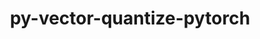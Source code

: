 ---
title: "py-vector-quantize-pytorch"
layout: cache
categories: [package, develop]
meta: {"versions": ["0.3.9"], "compilers": ["apple-clang@=15.0.0", "gcc@=13.2.0"], "oss": ["ubuntu24.04", "ventura"], "platforms": ["darwin", "linux"], "targets": ["aarch64", "x86_64_v3"], "stacks": ["ml-darwin-aarch64-mps", "ml-linux-aarch64-cpu", "ml-linux-aarch64-cuda", "ml-linux-x86_64-cpu", "ml-linux-x86_64-cuda", "root"], "num_specs": 33, "num_specs_by_stack": {"root": 33, "ml-darwin-aarch64-mps": 3, "ml-linux-aarch64-cpu": 7, "ml-linux-aarch64-cuda": 7, "ml-linux-x86_64-cuda": 8, "ml-linux-x86_64-cpu": 8}}
spec_details: [{"hash": "bwbgg2ptfz2w23vo5t4xqyphqvrjsgyf", "compiler": "apple-clang@=15.0.0", "versions": ["0.3.9"], "os": "ventura", "platform": "darwin", "target": "aarch64", "variants": ["build_system=python_pip"], "stacks": ["root", "ml-darwin-aarch64-mps"], "size": "-", "tarball": "https://binaries.spack.io/develop/build_cache/darwin-ventura-aarch64/apple-clang-15.0.0/py-vector-quantize-pytorch-0.3.9/darwin-ventura-aarch64-apple-clang-15.0.0-py-vector-quantize-pytorch-0.3.9-bwbgg2ptfz2w23vo5t4xqyphqvrjsgyf.spack"}, {"hash": "ml4clix4lisi3ds5sllceeatbsaclppn", "compiler": "apple-clang@=15.0.0", "versions": ["0.3.9"], "os": "ventura", "platform": "darwin", "target": "aarch64", "variants": ["build_system=python_pip"], "stacks": ["root", "ml-darwin-aarch64-mps"], "size": "-", "tarball": "https://binaries.spack.io/develop/build_cache/darwin-ventura-aarch64/apple-clang-15.0.0/py-vector-quantize-pytorch-0.3.9/darwin-ventura-aarch64-apple-clang-15.0.0-py-vector-quantize-pytorch-0.3.9-ml4clix4lisi3ds5sllceeatbsaclppn.spack"}, {"hash": "qmdylyx6s7uhivhqk7dqg4jlesmm3o3g", "compiler": "apple-clang@=15.0.0", "versions": ["0.3.9"], "os": "ventura", "platform": "darwin", "target": "aarch64", "variants": ["build_system=python_pip"], "stacks": ["root", "ml-darwin-aarch64-mps"], "size": "-", "tarball": "https://binaries.spack.io/develop/build_cache/darwin-ventura-aarch64/apple-clang-15.0.0/py-vector-quantize-pytorch-0.3.9/darwin-ventura-aarch64-apple-clang-15.0.0-py-vector-quantize-pytorch-0.3.9-qmdylyx6s7uhivhqk7dqg4jlesmm3o3g.spack"}, {"hash": "26ld4mh4s3bimkplr45ksfjnvfyt7shd", "compiler": "gcc@=13.2.0", "versions": ["0.3.9"], "os": "ubuntu24.04", "platform": "linux", "target": "aarch64", "variants": ["build_system=python_pip"], "stacks": ["root", "ml-linux-aarch64-cpu"], "size": "-", "tarball": "https://binaries.spack.io/develop/build_cache/linux-ubuntu24.04-aarch64/gcc-13.2.0/py-vector-quantize-pytorch-0.3.9/linux-ubuntu24.04-aarch64-gcc-13.2.0-py-vector-quantize-pytorch-0.3.9-26ld4mh4s3bimkplr45ksfjnvfyt7shd.spack"}, {"hash": "6fcod6k77vj2xdkao4r7yawl7t6usxa6", "compiler": "gcc@=13.2.0", "versions": ["0.3.9"], "os": "ubuntu24.04", "platform": "linux", "target": "aarch64", "variants": ["build_system=python_pip"], "stacks": ["root", "ml-linux-aarch64-cpu"], "size": "-", "tarball": "https://binaries.spack.io/develop/build_cache/linux-ubuntu24.04-aarch64/gcc-13.2.0/py-vector-quantize-pytorch-0.3.9/linux-ubuntu24.04-aarch64-gcc-13.2.0-py-vector-quantize-pytorch-0.3.9-6fcod6k77vj2xdkao4r7yawl7t6usxa6.spack"}, {"hash": "6wwsuzscy6u5cqdwdoqihok7sphsf34m", "compiler": "gcc@=13.2.0", "versions": ["0.3.9"], "os": "ubuntu24.04", "platform": "linux", "target": "aarch64", "variants": ["build_system=python_pip"], "stacks": ["root", "ml-linux-aarch64-cuda"], "size": "-", "tarball": "https://binaries.spack.io/develop/build_cache/linux-ubuntu24.04-aarch64/gcc-13.2.0/py-vector-quantize-pytorch-0.3.9/linux-ubuntu24.04-aarch64-gcc-13.2.0-py-vector-quantize-pytorch-0.3.9-6wwsuzscy6u5cqdwdoqihok7sphsf34m.spack"}, {"hash": "7bm7g6lvpbhpaxopg32vgk63qpvrvq4n", "compiler": "gcc@=13.2.0", "versions": ["0.3.9"], "os": "ubuntu24.04", "platform": "linux", "target": "aarch64", "variants": ["build_system=python_pip"], "stacks": ["root", "ml-linux-aarch64-cpu"], "size": "-", "tarball": "https://binaries.spack.io/develop/build_cache/linux-ubuntu24.04-aarch64/gcc-13.2.0/py-vector-quantize-pytorch-0.3.9/linux-ubuntu24.04-aarch64-gcc-13.2.0-py-vector-quantize-pytorch-0.3.9-7bm7g6lvpbhpaxopg32vgk63qpvrvq4n.spack"}, {"hash": "7vi4abbterepnzdud53hvkzdtcw6zllz", "compiler": "gcc@=13.2.0", "versions": ["0.3.9"], "os": "ubuntu24.04", "platform": "linux", "target": "aarch64", "variants": ["build_system=python_pip"], "stacks": ["root", "ml-linux-aarch64-cuda"], "size": "-", "tarball": "https://binaries.spack.io/develop/build_cache/linux-ubuntu24.04-aarch64/gcc-13.2.0/py-vector-quantize-pytorch-0.3.9/linux-ubuntu24.04-aarch64-gcc-13.2.0-py-vector-quantize-pytorch-0.3.9-7vi4abbterepnzdud53hvkzdtcw6zllz.spack"}, {"hash": "ejfy3y4nf5u6m4ya7ltuf7b7xsopmd7h", "compiler": "gcc@=13.2.0", "versions": ["0.3.9"], "os": "ubuntu24.04", "platform": "linux", "target": "aarch64", "variants": ["build_system=python_pip"], "stacks": ["root", "ml-linux-aarch64-cuda"], "size": "-", "tarball": "https://binaries.spack.io/develop/build_cache/linux-ubuntu24.04-aarch64/gcc-13.2.0/py-vector-quantize-pytorch-0.3.9/linux-ubuntu24.04-aarch64-gcc-13.2.0-py-vector-quantize-pytorch-0.3.9-ejfy3y4nf5u6m4ya7ltuf7b7xsopmd7h.spack"}, {"hash": "giyyclvqfazabmhziqu5sxm2d4kylmfn", "compiler": "gcc@=13.2.0", "versions": ["0.3.9"], "os": "ubuntu24.04", "platform": "linux", "target": "aarch64", "variants": ["build_system=python_pip"], "stacks": ["root", "ml-linux-aarch64-cuda"], "size": "-", "tarball": "https://binaries.spack.io/develop/build_cache/linux-ubuntu24.04-aarch64/gcc-13.2.0/py-vector-quantize-pytorch-0.3.9/linux-ubuntu24.04-aarch64-gcc-13.2.0-py-vector-quantize-pytorch-0.3.9-giyyclvqfazabmhziqu5sxm2d4kylmfn.spack"}, {"hash": "hpg56efurb6qjtign4cqdv5vqh266j5t", "compiler": "gcc@=13.2.0", "versions": ["0.3.9"], "os": "ubuntu24.04", "platform": "linux", "target": "aarch64", "variants": ["build_system=python_pip"], "stacks": ["root", "ml-linux-aarch64-cpu"], "size": "-", "tarball": "https://binaries.spack.io/develop/build_cache/linux-ubuntu24.04-aarch64/gcc-13.2.0/py-vector-quantize-pytorch-0.3.9/linux-ubuntu24.04-aarch64-gcc-13.2.0-py-vector-quantize-pytorch-0.3.9-hpg56efurb6qjtign4cqdv5vqh266j5t.spack"}, {"hash": "kxpu5kuw6n7kpwt5aw2lu4ipijmryvr7", "compiler": "gcc@=13.2.0", "versions": ["0.3.9"], "os": "ubuntu24.04", "platform": "linux", "target": "aarch64", "variants": ["build_system=python_pip"], "stacks": ["root", "ml-linux-aarch64-cuda"], "size": "-", "tarball": "https://binaries.spack.io/develop/build_cache/linux-ubuntu24.04-aarch64/gcc-13.2.0/py-vector-quantize-pytorch-0.3.9/linux-ubuntu24.04-aarch64-gcc-13.2.0-py-vector-quantize-pytorch-0.3.9-kxpu5kuw6n7kpwt5aw2lu4ipijmryvr7.spack"}, {"hash": "ky3xpkuilqn4rjdn6bampmtdtwmvqnt3", "compiler": "gcc@=13.2.0", "versions": ["0.3.9"], "os": "ubuntu24.04", "platform": "linux", "target": "aarch64", "variants": ["build_system=python_pip"], "stacks": ["root", "ml-linux-aarch64-cuda"], "size": "-", "tarball": "https://binaries.spack.io/develop/build_cache/linux-ubuntu24.04-aarch64/gcc-13.2.0/py-vector-quantize-pytorch-0.3.9/linux-ubuntu24.04-aarch64-gcc-13.2.0-py-vector-quantize-pytorch-0.3.9-ky3xpkuilqn4rjdn6bampmtdtwmvqnt3.spack"}, {"hash": "nx6sf5fbp5jogms4qsjmfzbovg2i56e3", "compiler": "gcc@=13.2.0", "versions": ["0.3.9"], "os": "ubuntu24.04", "platform": "linux", "target": "aarch64", "variants": ["build_system=python_pip"], "stacks": ["root", "ml-linux-aarch64-cpu"], "size": "-", "tarball": "https://binaries.spack.io/develop/build_cache/linux-ubuntu24.04-aarch64/gcc-13.2.0/py-vector-quantize-pytorch-0.3.9/linux-ubuntu24.04-aarch64-gcc-13.2.0-py-vector-quantize-pytorch-0.3.9-nx6sf5fbp5jogms4qsjmfzbovg2i56e3.spack"}, {"hash": "vlpawxisj6e6a4jvk5nzthor32xkar7w", "compiler": "gcc@=13.2.0", "versions": ["0.3.9"], "os": "ubuntu24.04", "platform": "linux", "target": "aarch64", "variants": ["build_system=python_pip"], "stacks": ["root", "ml-linux-aarch64-cpu"], "size": "-", "tarball": "https://binaries.spack.io/develop/build_cache/linux-ubuntu24.04-aarch64/gcc-13.2.0/py-vector-quantize-pytorch-0.3.9/linux-ubuntu24.04-aarch64-gcc-13.2.0-py-vector-quantize-pytorch-0.3.9-vlpawxisj6e6a4jvk5nzthor32xkar7w.spack"}, {"hash": "wy2jawbbjtntvviernglcqqtbpacxbhr", "compiler": "gcc@=13.2.0", "versions": ["0.3.9"], "os": "ubuntu24.04", "platform": "linux", "target": "aarch64", "variants": ["build_system=python_pip"], "stacks": ["root", "ml-linux-aarch64-cuda"], "size": "-", "tarball": "https://binaries.spack.io/develop/build_cache/linux-ubuntu24.04-aarch64/gcc-13.2.0/py-vector-quantize-pytorch-0.3.9/linux-ubuntu24.04-aarch64-gcc-13.2.0-py-vector-quantize-pytorch-0.3.9-wy2jawbbjtntvviernglcqqtbpacxbhr.spack"}, {"hash": "yvh7cfejfl5r3idplvkunekkzcoebcp4", "compiler": "gcc@=13.2.0", "versions": ["0.3.9"], "os": "ubuntu24.04", "platform": "linux", "target": "aarch64", "variants": ["build_system=python_pip"], "stacks": ["root", "ml-linux-aarch64-cpu"], "size": "-", "tarball": "https://binaries.spack.io/develop/build_cache/linux-ubuntu24.04-aarch64/gcc-13.2.0/py-vector-quantize-pytorch-0.3.9/linux-ubuntu24.04-aarch64-gcc-13.2.0-py-vector-quantize-pytorch-0.3.9-yvh7cfejfl5r3idplvkunekkzcoebcp4.spack"}, {"hash": "5trkqnj7fngyyjx7y3nrawnmzxtqfd5l", "compiler": "gcc@=13.2.0", "versions": ["0.3.9"], "os": "ubuntu24.04", "platform": "linux", "target": "x86_64_v3", "variants": ["build_system=python_pip"], "stacks": ["root", "ml-linux-x86_64-cuda"], "size": "-", "tarball": "https://binaries.spack.io/develop/build_cache/linux-ubuntu24.04-x86_64_v3/gcc-13.2.0/py-vector-quantize-pytorch-0.3.9/linux-ubuntu24.04-x86_64_v3-gcc-13.2.0-py-vector-quantize-pytorch-0.3.9-5trkqnj7fngyyjx7y3nrawnmzxtqfd5l.spack"}, {"hash": "6sflkoty27di5g325ivam2idsjy5iwty", "compiler": "gcc@=13.2.0", "versions": ["0.3.9"], "os": "ubuntu24.04", "platform": "linux", "target": "x86_64_v3", "variants": ["build_system=python_pip"], "stacks": ["root", "ml-linux-x86_64-cuda"], "size": "-", "tarball": "https://binaries.spack.io/develop/build_cache/linux-ubuntu24.04-x86_64_v3/gcc-13.2.0/py-vector-quantize-pytorch-0.3.9/linux-ubuntu24.04-x86_64_v3-gcc-13.2.0-py-vector-quantize-pytorch-0.3.9-6sflkoty27di5g325ivam2idsjy5iwty.spack"}, {"hash": "b76dxa4chgrp7ocdk43m4nhs6qnq7ri4", "compiler": "gcc@=13.2.0", "versions": ["0.3.9"], "os": "ubuntu24.04", "platform": "linux", "target": "x86_64_v3", "variants": ["build_system=python_pip"], "stacks": ["root", "ml-linux-x86_64-cpu"], "size": "-", "tarball": "https://binaries.spack.io/develop/build_cache/linux-ubuntu24.04-x86_64_v3/gcc-13.2.0/py-vector-quantize-pytorch-0.3.9/linux-ubuntu24.04-x86_64_v3-gcc-13.2.0-py-vector-quantize-pytorch-0.3.9-b76dxa4chgrp7ocdk43m4nhs6qnq7ri4.spack"}, {"hash": "bowpbgyqz7a6eg2bovr7kesvn6lpdvjc", "compiler": "gcc@=13.2.0", "versions": ["0.3.9"], "os": "ubuntu24.04", "platform": "linux", "target": "x86_64_v3", "variants": ["build_system=python_pip"], "stacks": ["root", "ml-linux-x86_64-cuda"], "size": "-", "tarball": "https://binaries.spack.io/develop/build_cache/linux-ubuntu24.04-x86_64_v3/gcc-13.2.0/py-vector-quantize-pytorch-0.3.9/linux-ubuntu24.04-x86_64_v3-gcc-13.2.0-py-vector-quantize-pytorch-0.3.9-bowpbgyqz7a6eg2bovr7kesvn6lpdvjc.spack"}, {"hash": "d7ephahhf2pt3whugckq77afp4vdw7zj", "compiler": "gcc@=13.2.0", "versions": ["0.3.9"], "os": "ubuntu24.04", "platform": "linux", "target": "x86_64_v3", "variants": ["build_system=python_pip"], "stacks": ["root", "ml-linux-x86_64-cuda"], "size": "-", "tarball": "https://binaries.spack.io/develop/build_cache/linux-ubuntu24.04-x86_64_v3/gcc-13.2.0/py-vector-quantize-pytorch-0.3.9/linux-ubuntu24.04-x86_64_v3-gcc-13.2.0-py-vector-quantize-pytorch-0.3.9-d7ephahhf2pt3whugckq77afp4vdw7zj.spack"}, {"hash": "ddphicykunabnvku6o274vc2fhcgeehu", "compiler": "gcc@=13.2.0", "versions": ["0.3.9"], "os": "ubuntu24.04", "platform": "linux", "target": "x86_64_v3", "variants": ["build_system=python_pip"], "stacks": ["root", "ml-linux-x86_64-cpu"], "size": "-", "tarball": "https://binaries.spack.io/develop/build_cache/linux-ubuntu24.04-x86_64_v3/gcc-13.2.0/py-vector-quantize-pytorch-0.3.9/linux-ubuntu24.04-x86_64_v3-gcc-13.2.0-py-vector-quantize-pytorch-0.3.9-ddphicykunabnvku6o274vc2fhcgeehu.spack"}, {"hash": "gyhqzmdsrzjjulge7lsdywdjvityjjfh", "compiler": "gcc@=13.2.0", "versions": ["0.3.9"], "os": "ubuntu24.04", "platform": "linux", "target": "x86_64_v3", "variants": ["build_system=python_pip"], "stacks": ["root", "ml-linux-x86_64-cpu"], "size": "-", "tarball": "https://binaries.spack.io/develop/build_cache/linux-ubuntu24.04-x86_64_v3/gcc-13.2.0/py-vector-quantize-pytorch-0.3.9/linux-ubuntu24.04-x86_64_v3-gcc-13.2.0-py-vector-quantize-pytorch-0.3.9-gyhqzmdsrzjjulge7lsdywdjvityjjfh.spack"}, {"hash": "jdogiwljfbvwlbihjypi66f5qbmg3tgq", "compiler": "gcc@=13.2.0", "versions": ["0.3.9"], "os": "ubuntu24.04", "platform": "linux", "target": "x86_64_v3", "variants": ["build_system=python_pip"], "stacks": ["root", "ml-linux-x86_64-cpu"], "size": "-", "tarball": "https://binaries.spack.io/develop/build_cache/linux-ubuntu24.04-x86_64_v3/gcc-13.2.0/py-vector-quantize-pytorch-0.3.9/linux-ubuntu24.04-x86_64_v3-gcc-13.2.0-py-vector-quantize-pytorch-0.3.9-jdogiwljfbvwlbihjypi66f5qbmg3tgq.spack"}, {"hash": "l5zm7bssa6tkcvvidf72tso47terrzve", "compiler": "gcc@=13.2.0", "versions": ["0.3.9"], "os": "ubuntu24.04", "platform": "linux", "target": "x86_64_v3", "variants": ["build_system=python_pip"], "stacks": ["root", "ml-linux-x86_64-cpu"], "size": "-", "tarball": "https://binaries.spack.io/develop/build_cache/linux-ubuntu24.04-x86_64_v3/gcc-13.2.0/py-vector-quantize-pytorch-0.3.9/linux-ubuntu24.04-x86_64_v3-gcc-13.2.0-py-vector-quantize-pytorch-0.3.9-l5zm7bssa6tkcvvidf72tso47terrzve.spack"}, {"hash": "lahjhy5bco6c4ynn4ibe7fddk5x6u5h4", "compiler": "gcc@=13.2.0", "versions": ["0.3.9"], "os": "ubuntu24.04", "platform": "linux", "target": "x86_64_v3", "variants": ["build_system=python_pip"], "stacks": ["root", "ml-linux-x86_64-cuda"], "size": "-", "tarball": "https://binaries.spack.io/develop/build_cache/linux-ubuntu24.04-x86_64_v3/gcc-13.2.0/py-vector-quantize-pytorch-0.3.9/linux-ubuntu24.04-x86_64_v3-gcc-13.2.0-py-vector-quantize-pytorch-0.3.9-lahjhy5bco6c4ynn4ibe7fddk5x6u5h4.spack"}, {"hash": "lbgi7wagqlt7gs2ibt22nupafd4bgecy", "compiler": "gcc@=13.2.0", "versions": ["0.3.9"], "os": "ubuntu24.04", "platform": "linux", "target": "x86_64_v3", "variants": ["build_system=python_pip"], "stacks": ["root", "ml-linux-x86_64-cpu"], "size": "-", "tarball": "https://binaries.spack.io/develop/build_cache/linux-ubuntu24.04-x86_64_v3/gcc-13.2.0/py-vector-quantize-pytorch-0.3.9/linux-ubuntu24.04-x86_64_v3-gcc-13.2.0-py-vector-quantize-pytorch-0.3.9-lbgi7wagqlt7gs2ibt22nupafd4bgecy.spack"}, {"hash": "ogglexkkewg7mgt5rmvssi7kqb7qklqo", "compiler": "gcc@=13.2.0", "versions": ["0.3.9"], "os": "ubuntu24.04", "platform": "linux", "target": "x86_64_v3", "variants": ["build_system=python_pip"], "stacks": ["root", "ml-linux-x86_64-cpu"], "size": "-", "tarball": "https://binaries.spack.io/develop/build_cache/linux-ubuntu24.04-x86_64_v3/gcc-13.2.0/py-vector-quantize-pytorch-0.3.9/linux-ubuntu24.04-x86_64_v3-gcc-13.2.0-py-vector-quantize-pytorch-0.3.9-ogglexkkewg7mgt5rmvssi7kqb7qklqo.spack"}, {"hash": "qgrmlkqahr3gogm4hqmnc5fwr45qv3xv", "compiler": "gcc@=13.2.0", "versions": ["0.3.9"], "os": "ubuntu24.04", "platform": "linux", "target": "x86_64_v3", "variants": ["build_system=python_pip"], "stacks": ["root", "ml-linux-x86_64-cuda"], "size": "-", "tarball": "https://binaries.spack.io/develop/build_cache/linux-ubuntu24.04-x86_64_v3/gcc-13.2.0/py-vector-quantize-pytorch-0.3.9/linux-ubuntu24.04-x86_64_v3-gcc-13.2.0-py-vector-quantize-pytorch-0.3.9-qgrmlkqahr3gogm4hqmnc5fwr45qv3xv.spack"}, {"hash": "s3wwzvcdfsnxxxghkg7pryart4y5tnap", "compiler": "gcc@=13.2.0", "versions": ["0.3.9"], "os": "ubuntu24.04", "platform": "linux", "target": "x86_64_v3", "variants": ["build_system=python_pip"], "stacks": ["root", "ml-linux-x86_64-cuda"], "size": "-", "tarball": "https://binaries.spack.io/develop/build_cache/linux-ubuntu24.04-x86_64_v3/gcc-13.2.0/py-vector-quantize-pytorch-0.3.9/linux-ubuntu24.04-x86_64_v3-gcc-13.2.0-py-vector-quantize-pytorch-0.3.9-s3wwzvcdfsnxxxghkg7pryart4y5tnap.spack"}, {"hash": "t7q6wtviortyrnoftb4zxu6pvru7xiec", "compiler": "gcc@=13.2.0", "versions": ["0.3.9"], "os": "ubuntu24.04", "platform": "linux", "target": "x86_64_v3", "variants": ["build_system=python_pip"], "stacks": ["root", "ml-linux-x86_64-cpu"], "size": "-", "tarball": "https://binaries.spack.io/develop/build_cache/linux-ubuntu24.04-x86_64_v3/gcc-13.2.0/py-vector-quantize-pytorch-0.3.9/linux-ubuntu24.04-x86_64_v3-gcc-13.2.0-py-vector-quantize-pytorch-0.3.9-t7q6wtviortyrnoftb4zxu6pvru7xiec.spack"}, {"hash": "wmbbeiiiuwwzhvumgdrgbqukhyykst3d", "compiler": "gcc@=13.2.0", "versions": ["0.3.9"], "os": "ubuntu24.04", "platform": "linux", "target": "x86_64_v3", "variants": ["build_system=python_pip"], "stacks": ["root", "ml-linux-x86_64-cuda"], "size": "-", "tarball": "https://binaries.spack.io/develop/build_cache/linux-ubuntu24.04-x86_64_v3/gcc-13.2.0/py-vector-quantize-pytorch-0.3.9/linux-ubuntu24.04-x86_64_v3-gcc-13.2.0-py-vector-quantize-pytorch-0.3.9-wmbbeiiiuwwzhvumgdrgbqukhyykst3d.spack"}]
---